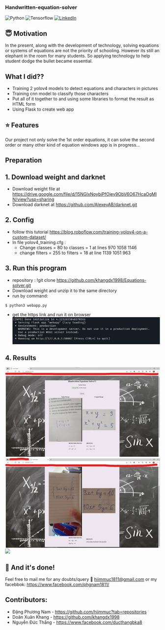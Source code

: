 ### Handwritten-equation-solver

![Python](https://img.shields.io/badge/python-v3.6+-blue.svg)
![Tensorflow](https://img.shields.io/badge/tensorflow+v2.4.1-yellow.svg)
[![LinkedIn](https://img.shields.io/badge/-LinkedIn-black.svg?style=flat-square&logo=linkedin&colorB=555)](https://www.linkedin.com/in/phgnam-dang/)


## :innocent: Motivation
In the present, along with the development of technology, solving equations or systems of equations are not the priority of schooling. However its still an elephant in the room for many students. So applying technology to help student dodge the bullet became essential.


## What I did??
- Training 2 yolov4 models to detect equations and characters in pictures
- Training cnn model to classify those characters
- Put all of it together to and using some libraries to format the result as HTML form
- Using Flask to create web app

## :star: Features
Our project not only solve the 1st order equations, it can solve the second order or many other kind of equation
windows app is in progress...


## Preparation

## 1. Download weight and darknet
- Download weight file at https://drive.google.com/file/d/15NGlxNoybiPfOjey9ObV6O67HcaOgMlN/view?usp=sharing
- Download darknet at https://github.com/AlexeyAB/darknet.git
## 2. Config
- follow this tutorial https://blog.roboflow.com/training-yolov4-on-a-custom-dataset/
- In file yolov4_training.cfg :
  - Change classes = 80 to classes = 1 at lines 970 1058 1146
  - change filters = 255 to filters = 18 at line 1139 1051 963
## 3. Run this program
- repository : !git clone https://github.com/khangdx1998/Equations-solver.git
- Download weight and unzip it to the same directory
- run by command:
```
$ python3 webapp.py
```
- get the https link and run it on browser
![link on the last line](https://github.com/hiimmuc/Handwritten-equation-solver/blob/master/img.jpg)

## 4. Results
![](https://github.com/hiimmuc/Handwritten-equation-solver/blob/master/img2.jpg)
![](https://github.com/hiimmuc/Handwritten-equation-solver/blob/master/img3.jpg)
![](https://youtu.be/qUWR9YQMzyE)

## :clap: And it's done!
Feel free to mail me for any doubts/query 
:email: hiimmuc1811@gmail.com
or my facebbok:
https://www.facebook.com/phgnam1811/

## Contributors:
- Đặng Phương Nam - https://github.com/hiimmuc?tab=repositories
- Doãn Xuân Khang - https://github.com/khangdx1998
- Nguyễn Đức Thắng - https://www.facebook.com/ducthangbka8


